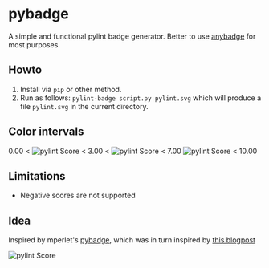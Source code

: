 # pybadge

A simple and functional pylint badge generator. Better to use [anybadge](https://github.com/jongracecox/anybadge) for most purposes.

## Howto

1. Install via `pip` or other method.
2. Run as follows: `pylint-badge script.py pylint.svg` which will produce a file `pylint.svg` in the current directory. 

## Color intervals

0.00 < ![pylint Score](https://mperlet.github.io/pybadge/badges/1.50.svg) < 3.00 < ![pylint Score](https://mperlet.github.io/pybadge/badges/5.51.svg) < 7.00 ![pylint Score](https://mperlet.github.io/pybadge/badges/9.73.svg) < 10.00

## Limitations

* Negative scores are not supported

## Idea
Inspired by mperlet's [pybadge](https://github.com/mperlet/pybadge), which was in turn inspired by [this blogpost](http://www.desmondrivet.com/blog/technical/pylint-badges.html.)

![pylint Score](https://mperlet.github.io/pybadge/badges/1.50.svg)
